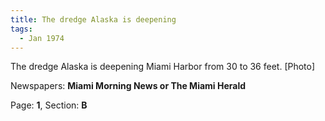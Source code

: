```yaml
---  
title: The dredge Alaska is deepening  
tags:  
  - Jan 1974  
---  
```

  
The dredge Alaska is deepening Miami Harbor from 30 to 36 feet. [Photo]  
  
Newspapers: **Miami Morning News or The Miami Herald**  
  
Page: **1**, Section: **B** 
